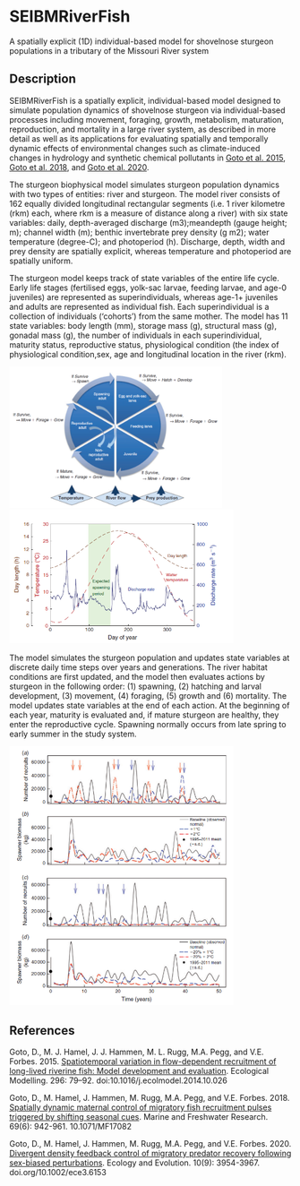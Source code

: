# SEIBMRiverFish
A spatially explicit (1D) individual-based model for shovelnose sturgeon populations in a tributary of the Missouri River system

## Description 
SEIBMRiverFish is a spatially explicit, individual-based model designed to simulate population dynamics of shovelnose sturgeon via individual-based processes including movement, foraging, growth, metabolism, maturation, reproduction, and mortality in a large river system, as described in more detail as well as its applications for evaluating spatially and temporally dynamic effects of environmental changes such as climate-induced changes in hydrology and synthetic chemical pollutants in [Goto et al. 2015](http://daisukegoto.weebly.com/uploads/2/5/3/1/25310060/ecolmodel_296_p79-92_goto_et_al..pdf), [Goto et al. 2018](http://daisukegoto.weebly.com/uploads/2/5/3/1/25310060/goto_etal_2018_mfr.pdf), and [Goto et al. 2020](https://onlinelibrary.wiley.com/doi/full/10.1002/ece3.6153).

The sturgeon biophysical model simulates sturgeon population dynamics with two types of entities: river and sturgeon. The model river consists of 162 equally divided longitudinal rectangular segments (i.e. 1 river kilometre (rkm) each, where rkm is a measure of distance along a river) with six state variables: daily, depth-averaged discharge (m3);meandepth (gauge height; m); channel width (m); benthic invertebrate prey density (g m2); water temperature (degree-C); and photoperiod (h). Discharge, depth, width and prey density are spatially explicit, whereas temperature and photoperiod are spatially uniform. 

The sturgeon model keeps track of state variables of the entire life cycle. Early life stages (fertilised eggs, yolk-sac larvae, feeding larvae, and age-0 juveniles) are represented as superindividuals, whereas age-1+ juveniles and adults are represented as individual fish. Each superindividual is a collection of individuals (‘cohorts’) from the same mother. The model has 11 state variables: body length (mm), storage mass (g), structural mass (g), gonadal mass (g), the number of individuals in each superindividual, maturity status, reproductive status, physiological condition (the index of physiological condition,sex, age and longitudinal location in the river (rkm).


<img src="https://github.com/dgoto2/SEIBMRiverFish/blob/main/ibm_sns/sturgeonIBM.png?raw=true" width="380"> <img src="https://github.com/dgoto2/SEIBMRiverFish/blob/main/ibm_sns/env.vars.png?raw=true" width="400">

The model simulates the sturgeon population and updates state variables at discrete daily time steps over years and generations. The river habitat conditions are first updated, and the model then evaluates actions by sturgeon in the following order: (1) spawning, (2) hatching and larval development, (3) movement, (4) foraging, (5) growth and (6) mortality. The model updates state variables at the end of each action. At the beginning of each year, maturity is evaluated and, if mature sturgeon are healthy, they enter the reproductive cycle. Spawning normally occurs from late spring to early summer in the study system.

<img src="https://github.com/dgoto2/SEIBMRiverFish/blob/main/ibm_sns/output1.png?raw=true" width="400">

## References
Goto, D., M. J. Hamel, J. J. Hammen, M. L. Rugg, M.A. Pegg, and V.E. Forbes. 2015. [Spatiotemporal variation in flow-dependent recruitment of long-lived riverine fish: Model development and evaluation](https://www.sciencedirect.com/science/article/abs/pii/S0304380014004992). Ecological Modelling. 296: 79–92. doi:10.1016/j.ecolmodel.2014.10.026

Goto, D., M. Hamel, J. Hammen, M. Rugg, M.A. Pegg, and V.E. Forbes. 2018. [Spatially dynamic maternal control of migratory fish recruitment pulses triggered by shifting seasonal cues](https://www.publish.csiro.au/MF/MF17082).  Marine and Freshwater Research. 69(6): 942-961. 10.1071/MF17082

Goto, D., M. Hamel, J. Hammen, M. Rugg, M.A. Pegg, and V.E. Forbes. 2020. [Divergent density feedback control of migratory predator recovery following sex-biased perturbations](https://onlinelibrary.wiley.com/doi/full/10.1002/ece3.6153). Ecology and Evolution. 10(9): 3954-3967. doi.org/10.1002/ece3.6153
